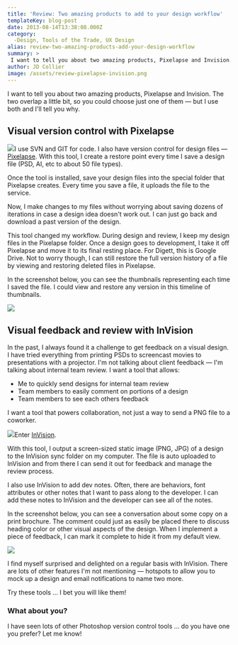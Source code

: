 ```yaml
---
title: 'Review: Two amazing products to add to your design workflow'
templateKey: blog-post
date: 2013-08-14T13:38:08.000Z
category: 
  -Design, Tools of the Trade, UX Design
alias: review-two-amazing-products-add-your-design-workflow
summary: > 
 I want to tell you about two amazing products, Pixelapse and Invision. The two overlap a little bit, so you could choose just one of them — but I use both and I'll tell you why.
author: JD Collier
image: /assets/review-pixelapse-invision.png
---
```


I want to tell you about two amazing products, Pixelapse and Invision. The two overlap a little bit, so you could choose just one of them — but I use both and I'll tell you why.

Visual version control with Pixelapse
-------------------------------------

[![](/sites/default/files/pixelapse.png)](https://www.pixelapse.com/)I use SVN and GIT for code. I also have version control for design files — [Pixelapse](https://www.pixelapse.com/). With this tool, I create a restore point every time I save a design file (PSD, AI, etc to about 50 file types).

Once the tool is installed, save your design files into the special folder that Pixelapse creates. Every time you save a file, it uploads the file to the service.

Now, I make changes to my files without worrying about saving dozens of iterations in case a design idea doesn't work out. I can just go back and download a past version of the design.

This tool changed my workflow. During design and review, I keep my design files in the Pixelapse folder. Once a design goes to development, I take it off Pixelapse and move it to its final resting place. For Digett, this is Google Drive. Not to worry though, I can still restore the full version history of a file by viewing and restoring deleted files in Pixelapse.

In the screenshot below, you can see the thumbnails representing each time I saved the file. I could view and restore any version in this timeline of thumbnails.

![](/sites/default/files/visual-version-control-with-pixelapse_0.png)

Visual feedback and review with InVision
----------------------------------------

In the past, I always found it a challenge to get feedback on a visual design. I have tried everything from printing PSDs to screencast movies to presentations with a projector. I'm not talking about client feedback — I'm talking about internal team review. I want a tool that allows:

*   Me to quickly send designs for internal team review
*   Team members to easily comment on portions of a design
*   Team members to see each others feedback

I want a tool that powers collaboration, not just a way to send a PNG file to a coworker.

[![](/sites/default/files/invision.png)](http://www.invisionapp.com/)Enter [InVision](http://www.invisionapp.com/).

With this tool, I output a screen-sized static image (PNG, JPG) of a design to the InVision sync folder on my computer. The file is auto uploaded to InVision and from there I can send it out for feedback and manage the review process.

I also use InVision to add dev notes. Often, there are behaviors, font attributes or other notes that I want to pass along to the developer. I can add these notes to InVision and the developer can see all of the notes.

In the screenshot below, you can see a conversation about some copy on a print brochure. The comment could just as easily be placed there to discuss heading color or other visual aspects of the design. When I implement a piece of feedback, I can mark it complete to hide it from my default view.

![](/sites/default/files/manage-feedback-with-invision_0.png)

I find myself surprised and delighted on a regular basis with InVision. There are lots of other features I'm not mentioning — hotspots to allow you to mock up a design and email notifications to name two more.

Try these tools … I bet you will like them!

### What about you?

I have seen lots of other Photoshop version control tools … do you have one you prefer? Let me know!